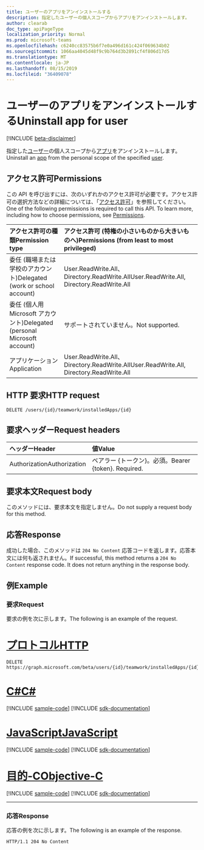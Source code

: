 ```yaml
---
title: ユーザーのアプリをアンインストールする
description: 指定したユーザーの個人スコープからアプリをアンインストールします。
author: clearab
doc_type: apiPageType
localization_priority: Normal
ms.prod: microsoft-teams
ms.openlocfilehash: c6240cc83575b6f7e0a496d161c424f069634b02
ms.sourcegitcommit: 1066aa4045d48f9c9b764d3b2891cf4f806d17d5
ms.translationtype: MT
ms.contentlocale: ja-JP
ms.lasthandoff: 08/15/2019
ms.locfileid: "36409078"
---
```

# <a name="uninstall-app-for-user"></a><span data-ttu-id="f95a2-103">ユーザーのアプリをアンインストールする</span><span class="sxs-lookup"><span data-stu-id="f95a2-103">Uninstall app for user</span></span>

[!INCLUDE [beta-disclaimer](../../includes/beta-disclaimer.md)]

<span data-ttu-id="f95a2-104">指定した[ユーザー](../resources/user.md)の個人スコープから[アプリ](../resources/teamsappinstallation.md)をアンインストールします。</span><span class="sxs-lookup"><span data-stu-id="f95a2-104">Uninstall an [app](../resources/teamsappinstallation.md) from the personal scope of the specified [user](../resources/user.md).</span></span>

## <a name="permissions"></a><span data-ttu-id="f95a2-105">アクセス許可</span><span class="sxs-lookup"><span data-stu-id="f95a2-105">Permissions</span></span>

<span data-ttu-id="f95a2-p101">この API を呼び出すには、次のいずれかのアクセス許可が必要です。アクセス許可の選択方法などの詳細については、「[アクセス許可](/graph/permissions-reference)」を参照してください。</span><span class="sxs-lookup"><span data-stu-id="f95a2-p101">One of the following permissions is required to call this API. To learn more, including how to choose permissions, see [Permissions](/graph/permissions-reference).</span></span>

|<span data-ttu-id="f95a2-108">アクセス許可の種類</span><span class="sxs-lookup"><span data-stu-id="f95a2-108">Permission type</span></span>      | <span data-ttu-id="f95a2-109">アクセス許可 (特権の小さいものから大きいものへ)</span><span class="sxs-lookup"><span data-stu-id="f95a2-109">Permissions (from least to most privileged)</span></span>              |
|:--------------------|:---------------------------------------------------------|
|<span data-ttu-id="f95a2-110">委任 (職場または学校のアカウント)</span><span class="sxs-lookup"><span data-stu-id="f95a2-110">Delegated (work or school account)</span></span> |<span data-ttu-id="f95a2-111">User.ReadWrite.All、Directory.ReadWrite.All</span><span class="sxs-lookup"><span data-stu-id="f95a2-111">User.ReadWrite.All, Directory.ReadWrite.All</span></span>    |
|<span data-ttu-id="f95a2-112">委任 (個人用 Microsoft アカウント)</span><span class="sxs-lookup"><span data-stu-id="f95a2-112">Delegated (personal Microsoft account)</span></span> | <span data-ttu-id="f95a2-113">サポートされていません。</span><span class="sxs-lookup"><span data-stu-id="f95a2-113">Not supported.</span></span>    |
|<span data-ttu-id="f95a2-114">アプリケーション</span><span class="sxs-lookup"><span data-stu-id="f95a2-114">Application</span></span> | <span data-ttu-id="f95a2-115">User.ReadWrite.All、Directory.ReadWrite.All</span><span class="sxs-lookup"><span data-stu-id="f95a2-115">User.ReadWrite.All, Directory.ReadWrite.All</span></span>  |

## <a name="http-request"></a><span data-ttu-id="f95a2-116">HTTP 要求</span><span class="sxs-lookup"><span data-stu-id="f95a2-116">HTTP request</span></span>
<!-- { "blockType": "ignored" } -->
```http
DELETE /users/{id}/teamwork/installedApps/{id}
```

## <a name="request-headers"></a><span data-ttu-id="f95a2-117">要求ヘッダー</span><span class="sxs-lookup"><span data-stu-id="f95a2-117">Request headers</span></span>

| <span data-ttu-id="f95a2-118">ヘッダー</span><span class="sxs-lookup"><span data-stu-id="f95a2-118">Header</span></span>       | <span data-ttu-id="f95a2-119">値</span><span class="sxs-lookup"><span data-stu-id="f95a2-119">Value</span></span> |
|:---------------|:--------|
| <span data-ttu-id="f95a2-120">Authorization</span><span class="sxs-lookup"><span data-stu-id="f95a2-120">Authorization</span></span>  | <span data-ttu-id="f95a2-p102">ベアラー {トークン}。必須。</span><span class="sxs-lookup"><span data-stu-id="f95a2-p102">Bearer {token}. Required.</span></span>  |

## <a name="request-body"></a><span data-ttu-id="f95a2-123">要求本文</span><span class="sxs-lookup"><span data-stu-id="f95a2-123">Request body</span></span>

<span data-ttu-id="f95a2-124">このメソッドには、要求本文を指定しません。</span><span class="sxs-lookup"><span data-stu-id="f95a2-124">Do not supply a request body for this method.</span></span>

## <a name="response"></a><span data-ttu-id="f95a2-125">応答</span><span class="sxs-lookup"><span data-stu-id="f95a2-125">Response</span></span>

<span data-ttu-id="f95a2-p103">成功した場合、このメソッドは `204 No Content` 応答コードを返します。応答本文には何も返されません。</span><span class="sxs-lookup"><span data-stu-id="f95a2-p103">If successful, this method returns a `204 No Content` response code. It does not return anything in the response body.</span></span>

## <a name="example"></a><span data-ttu-id="f95a2-128">例</span><span class="sxs-lookup"><span data-stu-id="f95a2-128">Example</span></span>

### <a name="request"></a><span data-ttu-id="f95a2-129">要求</span><span class="sxs-lookup"><span data-stu-id="f95a2-129">Request</span></span>

<span data-ttu-id="f95a2-130">要求の例を次に示します。</span><span class="sxs-lookup"><span data-stu-id="f95a2-130">The following is an example of the request.</span></span>

# <a name="httptabhttp"></a>[<span data-ttu-id="f95a2-131">プロトコル</span><span class="sxs-lookup"><span data-stu-id="f95a2-131">HTTP</span></span>](#tab/http)
<!-- {
  "blockType": "request",
  "name": "user_delete_teamsApp"
}-->
```http
DELETE https://graph.microsoft.com/beta/users/{id}/teamwork/installedApps/{id}
```
# <a name="ctabcsharp"></a>[<span data-ttu-id="f95a2-132">C#</span><span class="sxs-lookup"><span data-stu-id="f95a2-132">C#</span></span>](#tab/csharp)
[!INCLUDE [sample-code](../includes/snippets/csharp/user-delete-teamsapp-csharp-snippets.md)]
[!INCLUDE [sdk-documentation](../includes/snippets/snippets-sdk-documentation-link.md)]

# <a name="javascripttabjavascript"></a>[<span data-ttu-id="f95a2-133">JavaScript</span><span class="sxs-lookup"><span data-stu-id="f95a2-133">JavaScript</span></span>](#tab/javascript)
[!INCLUDE [sample-code](../includes/snippets/javascript/user-delete-teamsapp-javascript-snippets.md)]
[!INCLUDE [sdk-documentation](../includes/snippets/snippets-sdk-documentation-link.md)]

# <a name="objective-ctabobjc"></a>[<span data-ttu-id="f95a2-134">目的-C</span><span class="sxs-lookup"><span data-stu-id="f95a2-134">Objective-C</span></span>](#tab/objc)
[!INCLUDE [sample-code](../includes/snippets/objc/user-delete-teamsapp-objc-snippets.md)]
[!INCLUDE [sdk-documentation](../includes/snippets/snippets-sdk-documentation-link.md)]

---


### <a name="response"></a><span data-ttu-id="f95a2-135">応答</span><span class="sxs-lookup"><span data-stu-id="f95a2-135">Response</span></span>

<span data-ttu-id="f95a2-136">応答の例を次に示します。</span><span class="sxs-lookup"><span data-stu-id="f95a2-136">The following is an example of the response.</span></span>

<!-- {
  "blockType": "response",
  "truncated": true
} -->
```http
HTTP/1.1 204 No Content
```

<!-- uuid: 8fcb5dbc-d5aa-4681-8e31-b001d5168d79
2015-10-25 14:57:30 UTC -->
<!-- {
  "type": "#page.annotation",
  "description": "User delete teamsAppInstallations,
  "keywords": "",
  "section": "documentation",
  "tocPath": ""
}-->
